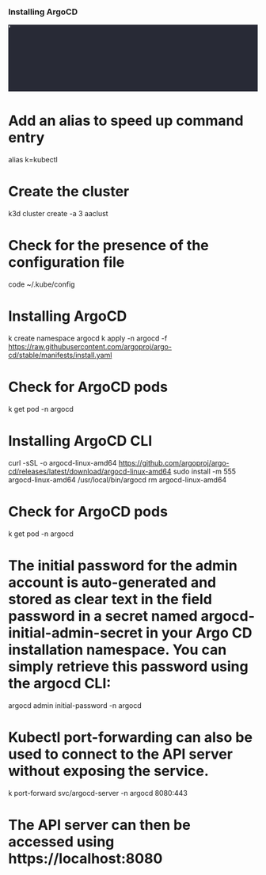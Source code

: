 ### Installing ArgoCD
![](622997.gif)

# Add an alias to speed up command entry
alias k=kubectl

# Create the cluster
k3d cluster create -a 3 aaclust

# Check for the presence of the configuration file
code ~/.kube/config

# Installing ArgoCD 
k create namespace argocd
k apply -n argocd -f https://raw.githubusercontent.com/argoproj/argo-cd/stable/manifests/install.yaml

# Check for ArgoCD pods
k get pod -n argocd

# Installing ArgoCD CLI
curl -sSL -o argocd-linux-amd64 https://github.com/argoproj/argo-cd/releases/latest/download/argocd-linux-amd64
sudo install -m 555 argocd-linux-amd64 /usr/local/bin/argocd
rm argocd-linux-amd64

# Check for ArgoCD pods
k get pod -n argocd

# The initial password for the admin account is auto-generated and stored as clear text in the field password in a secret named argocd-initial-admin-secret in your Argo CD installation namespace. You can simply retrieve this password using the argocd CLI:
argocd admin initial-password -n argocd

# Kubectl port-forwarding can also be used to connect to the API server without exposing the service.
k port-forward svc/argocd-server -n argocd 8080:443

# The API server can then be accessed using https://localhost:8080